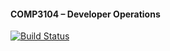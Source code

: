 #### COMP3104 – Developer Operations

[![Build Status](https://app.travis-ci.com/CDo101463447/COMP3104.svg?token=xpoQ4DUN8sp1rbMeML4B&branch=main)](https://app.travis-ci.com/CDo101463447/COMP3104)